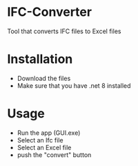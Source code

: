 # IFC-Converter
Tool that converts IFC files to Excel files

# Installation
- Download the files
- Make sure that you have .net 8 installed

# Usage
- Run the app (GUI.exe)
- Select an Ifc file
- Select an Excel file
- push the "convert" button
